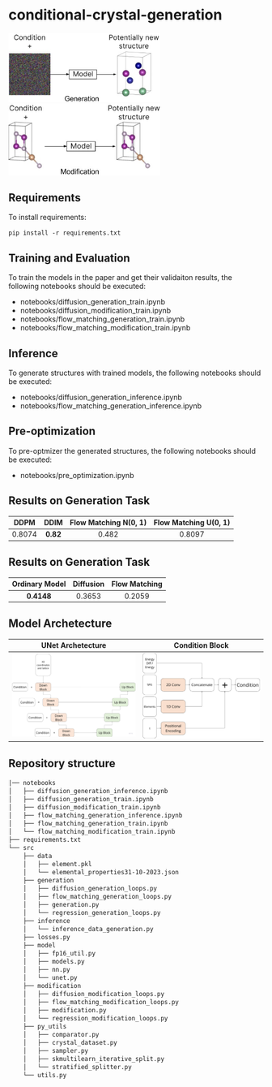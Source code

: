 # conditional-crystal-generation

<p float="left">
    <img src="images/generation.jpeg" alt="drawing" width="300"/>
    <img src="images/modification.jpeg" alt="drawing" width="300"/>
</p>


## Requirements

To install requirements:

```setup
pip install -r requirements.txt
```

## Training and Evaluation

To train the models in the paper and get their validaiton results, the following notebooks should be executed:
* notebooks/diffusion_generation_train.ipynb
* notebooks/diffusion_modification_train.ipynb
* notebooks/flow_matching_generation_train.ipynb
* notebooks/flow_matching_modification_train.ipynb

## Inference

To generate structures with trained models, the following notebooks should be executed:
* notebooks/diffusion_generation_inference.ipynb
* notebooks/flow_matching_generation_inference.ipynb

## Pre-optimization

To pre-optmizer the generated structures, the following notebooks should be executed:
* notebooks/pre_optimization.ipynb


## Results on Generation Task
| DDPM               | DDIM      | Flow Matching N(0, 1) |  Flow Matching U(0, 1) |
| :----------------: | :-------: | :-------------------: | :--------------------: |
| 0.8074             | **0.82**  | 0.482                 | 0.8097                 |

## Results on Generation Task
| Ordinary Model | Diffusion   | Flow Matching |
| :------------: | :---------: | :-----------: |
| **0.4148**         | 0.3653  | 0.2059        |


## Model Archetecture

UNet Archetecture            |  Condition Block
:---------------------------:|:-------------------------:
<img src="images/UNet_archetecture.jpg" alt="drawing" width="400"/>|<img src="images/condition_block_archetecture.jpg" alt="drawing" width="400"/>


## Repository structure
```
|── notebooks
│   ├── diffusion_generation_inference.ipynb
│   ├── diffusion_generation_train.ipynb
│   ├── diffusion_modification_train.ipynb
│   ├── flow_matching_generation_inference.ipynb
│   ├── flow_matching_generation_train.ipynb
│   └── flow_matching_modification_train.ipynb
├── requirements.txt
└── src
    ├── data
    │   ├── element.pkl
    │   └── elemental_properties31-10-2023.json
    ├── generation
    │   ├── diffusion_generation_loops.py
    │   ├── flow_matching_generation_loops.py
    │   ├── generation.py
    │   └── regression_generation_loops.py
    ├── inference
    │   └── inference_data_generation.py
    ├── losses.py
    ├── model
    │   ├── fp16_util.py
    │   ├── models.py
    │   ├── nn.py
    │   └── unet.py
    ├── modification
    │   ├── diffusion_modification_loops.py
    │   ├── flow_matching_modification_loops.py
    │   ├── modification.py
    │   └── regression_modification_loops.py
    ├── py_utils
    │   ├── comparator.py
    │   ├── crystal_dataset.py
    │   ├── sampler.py
    │   ├── skmultilearn_iterative_split.py
    │   └── stratified_splitter.py
    └── utils.py

```
